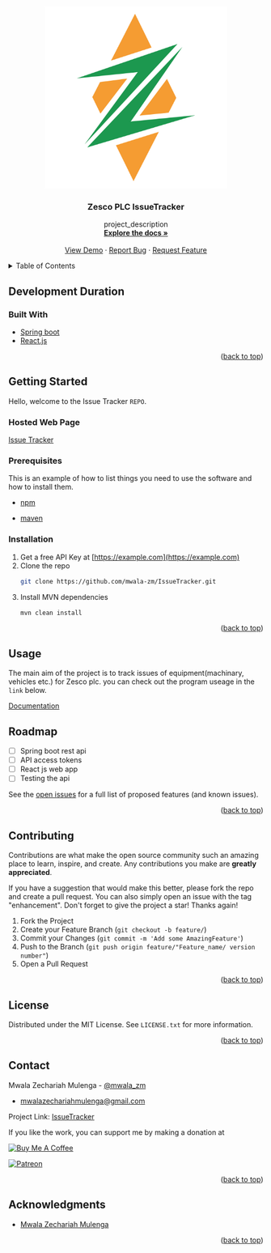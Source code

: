 <div id="top"></div>
<!--
*** Thanks for checking out the Best-README-Template. If you have a suggestion
*** that would make this better, please fork the repo and create a pull request
*** or simply open an issue with the tag "enhancement".
*** Don't forget to give the project a star!
*** Thanks again! Now go create something AMAZING! :D
-->



<!-- PROJECT SHIELDS -->
<!--
*** I'm using markdown "reference style" links for readability.
*** Reference links are enclosed in brackets [ ] instead of parentheses ( ).
*** See the bottom of this document for the declaration of the reference variables
*** for contributors-url, forks-url, etc. This is an optional, concise syntax you may use.
*** https://www.markdownguide.org/basic-syntax/#reference-style-links
-->

<!-- PROJECT LOGO -->
<br />
<div align="center">
  <a href="https://github.com/mwala-zm/IssueTracker">
    <img src="Zesco Logo.png" alt="Logo" width="360" height="360">
  </a>

<h3 align="center">Zesco PLC IssueTracker</h3>

  <p align="center">
    project_description
    <br />
    <a href="https://github.com/mwala-zm/IssueTracker"><strong>Explore the docs »</strong></a>
    <br />
    <br />
    <a href="https://github.com/mwala-zm/IssueTracker">View Demo</a>
    ·
    <a href="https://github.com/mwala-zm/IssueTacker/issues">Report Bug</a>
    ·
    <a href="https://github.com/mwala-zm/IssueTracker/issues">Request Feature</a>
  </p>
</div>



<!-- TABLE OF CONTENTS -->
<details>
  <summary>Table of Contents</summary>
  <ol>
    <li>
      <a href="#about-the-project">About The Project</a>
      <ul>
        <li><a href="#built-with">Built With</a></li>
      </ul>
    </li>
    <li>
      <a href="#getting-started">Getting Started</a>
      <ul>
        <li><a href="#prerequisites">Prerequisites</a></li>
        <li><a href="#installation">Installation</a></li>
      </ul>
    </li>
    <li><a href="#usage">Usage</a></li>
    <li><a href="#roadmap">Roadmap</a></li>
    <li><a href="#contributing">Contributing</a></li>
    <li><a href="#license">License</a></li>
    <li><a href="#contact">Contact</a></li>
    <li><a href="#acknowledgments">Acknowledgments</a></li>
  </ol>
</details>



<!-- ABOUT THE PROJECT -->
## Development Duration


### Built With

* [Spring boot](https://docs.spring.io/spring-boot/docs)
* [React.js](https://reactjs.org/)


<p align="right">(<a href="#top">back to top</a>)</p>


<!-- GETTING STARTED -->
## Getting Started

Hello, welcome to the Issue Tracker ``REPO``.

### Hosted Web Page
[Issue Tracker]()


### Prerequisites

This is an example of how to list things you need to use the software and how to install them.
* [npm](https://nodejs.org)
  
* [maven](https://maven.apache.org/)

### Installation

1. Get a free API Key at [https://example.com](https://example.com)
2. Clone the repo
   ```sh
   git clone https://github.com/mwala-zm/IssueTracker.git
   ```
3. Install MVN dependencies
   ```sh
   mvn clean install
   ```


<p align="right">(<a href="#top">back to top</a>)</p>



<!-- USAGE EXAMPLES -->
## Usage

The main aim of the project is to track issues of equipment(machinary, vehicles etc.) for Zesco plc.
you can check out the program useage in the ``link`` below.

[Documentation](https://example.com)



<!-- ROADMAP -->
## Roadmap

- [ ] Spring boot rest api 
- [ ] API access tokens
- [ ] React js web app
- [ ] Testing the api

See the [open issues](https://github.com/mwala-zm/IssueTracker/issues) for a full list of proposed features (and known issues).

<p align="right">(<a href="#top">back to top</a>)</p>



<!-- CONTRIBUTING -->
## Contributing

Contributions are what make the open source community such an amazing place to learn, inspire, and create. Any contributions you make are **greatly appreciated**.

If you have a suggestion that would make this better, please fork the repo and create a pull request. You can also simply open an issue with the tag "enhancement".
Don't forget to give the project a star! Thanks again!

1. Fork the Project
2. Create your Feature Branch (`git checkout -b feature/`)
3. Commit your Changes (`git commit -m 'Add some AmazingFeature'`)
4. Push to the Branch (`git push origin feature/"Feature_name/ version number"`)
5. Open a Pull Request

<p align="right">(<a href="#top">back to top</a>)</p>



<!-- LICENSE -->
## License

Distributed under the MIT License. See `LICENSE.txt` for more information.

<p align="right">(<a href="#top">back to top</a>)</p>



<!-- CONTACT -->
## Contact
Mwala Zechariah Mulenga - [@mwala_zm](https://twitter.com/mwala_zm) 
- mwalazechariahmulenga@gmail.com

Project Link: [IssueTracker](https://github.com/mwala-zm/IssueTracker)
<br/>

If you like the work, you can support me by making a donation at <br>

<a href="https://www.buymeacoffee.com/mwala" target="_blank"><img src="https://cdn.buymeacoffee.com/buttons/default-orange.png" alt="Buy Me A Coffee" height="41" width="160"></a>

<!--Patreon link-->

<a href="https://www.patreon.com/theraidzeropodcast">
  <img src="https://c5.patreon.com/external/logo/become_a_patron_button@2x.png" width="160" height="41" alt="Patreon">
</a>

<p align="right">(<a href="#top">back to top</a>)</p>

<!-- ACKNOWLEDGMENTS -->
## Acknowledgments

* [Mwala Zechariah Mulenga](https://github.com/mwala-zm)


<p align="right">(<a href="#top">back to top</a>)</p>

<!-- MARKDOWN LINKS & IMAGES -->
<!-- https://www.markdownguide.org/basic-syntax/#reference-style-links -->
